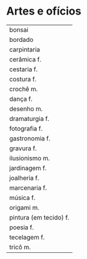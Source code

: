 # Artes e ofícios

||
| -- |
| bonsai |
| bordado |
| carpintaria |
| cerâmica f. |
| cestaria f. |
| costura f. |
| crochê m. |
| dança f. |
| desenho m. |
| dramaturgia f. |
| fotografia f. |
| gastronomia f. |
| gravura f. |
| ilusionismo m. |
| jardinagem f. |
| joalheria f. |
| marcenaria f. |
| música f. |
| origami m. |
| pintura (em tecido) f. |
| poesia f. |
| tecelagem f. |
| tricô m. |

